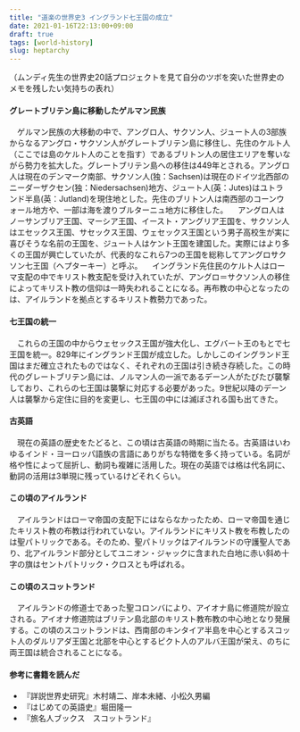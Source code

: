 ```yaml
---
title: "道楽の世界史3 イングランド七王国の成立"
date: 2021-01-16T22:13:00+09:00
draft: true
tags: [world-history]
slug: heptarchy
---
```


（ムンディ先生の世界史20話プロジェクトを見て自分のツボを突いた世界史のメモを残したい気持ちの表れ）

#### グレートブリテン島に移動したゲルマン民族
　ゲルマン民族の大移動の中で、アングロ人、サクソン人、ジュート人の3部族からなるアングロ・サクソン人がグレートブリテン島に移住し、先住のケルト人（ここでは島のケルト人のことを指す）であるブリトン人の居住エリアを奪いながら勢力を拡大した。グレートブリテン島への移住は449年とされる。アングロ人は現在のデンマーク南部、サクソン人(独：Sachsen)は現在のドイツ北西部のニーダーザクセン(独：Niedersachsen)地方、ジュート人(英：Jutes)はユトランド半島(英：Jutland)を現住地とした。先住のブリトン人は南西部のコーンウォール地方や、一部は海を渡りブルターニュ地方に移住した。
　アングロ人はノーサンブリア王国、マーシア王国、イースト・アングリア王国を、サクソン人はエセックス王国、サセックス王国、ウェセックス王国という男子高校生が実に喜びそうな名前の王国を、ジュート人はケント王国を建国した。実際にはより多くの王国が興亡していたが、代表的なこれら7つの王国を総称してアングロサクソン七王国（ヘプターキー）と呼ぶ。
　イングランド先住民のケルト人はローマ支配の中でキリスト教支配を受け入れていたが、アングロ＝サクソン人の移住によってキリスト教の信仰は一時失われることになる。再布教の中心となったのは、アイルランドを拠点とするキリスト教勢力であった。

#### 七王国の統一
　これらの王国の中からウェセックス王国が強大化し、エグバート王のもとで七王国を統一。829年にイングランド王国が成立した。しかしこのイングランド王国はまだ確立されたものではなく、それぞれの王国は引き続き存続した。この時代のグレートブリテン島には、ノルマン人の一派であるデーン人がたびたび襲撃しており、これらの七王国は襲撃に対応する必要があった。9世紀以降のデーン人は襲撃から定住に目的を変更し、七王国の中には滅ぼされる国も出てきた。

#### 古英語
　現在の英語の歴史をたどると、この頃は古英語の時期に当たる。古英語はいわゆるインド・ヨーロッパ語族の言語にありがちな特徴を多く持っている。名詞が格や性によって屈折し、動詞も複雑に活用した。現在の英語では格は代名詞に、動詞の活用は3単現に残っているけどそれくらい。

#### この頃のアイルランド
　アイルランドはローマ帝国の支配下にはならなかったため、ローマ帝国を通じたキリスト教の布教は行われていない。アイルランドにキリスト教を布教したのは聖パトリックである。そのため、聖パトリックはアイルランドの守護聖人であり、北アイルランド部分としてユニオン・ジャックに含まれた白地に赤い斜め十字の旗はセントパトリック・クロスとも呼ばれる。

#### この頃のスコットランド
　アイルランドの修道士であった聖コロンバにより、アイオナ島に修道院が設立される。アイオナ修道院はブリテン島北部のキリスト教布教の中心地となり発展する。この頃のスコットランドは、西南部のキンタイア半島を中心とするスコット人のダルリアダ王国と北部を中心とするピクト人のアルバ王国が栄え、のちに両王国は統合されることになる。

#### 参考に書籍を読んだ
* 『詳説世界史研究』木村靖二、岸本未緒、小松久男編
* 『はじめての英語史』堀田隆一
* 『旅名人ブックス　スコットランド』

<!--
英語の歴史を大まかに書くと、
* 〜1100年　古英語
* 1100〜1500　中期英語
* 1500〜1900　近代英語
* 1900〜　現代英語

古英語：ask, help
フランス語（中英語）：question, aid
ラテン語やギリシア語からの借用語（ルネサンス期）：aid, assistance
 -->
